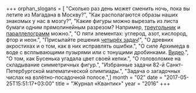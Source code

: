 +++
orphan_slogans = [ "Сколько раз день может сменить ночь, пока вы летите из Магадана в Москву?", "Как располагаются образы наших знакомых у нас в мозгу?", "Какие фигуры можно вырезать из листа бумаги одним прямолинейным разрезом? Например, [треугольник](/issue/extras/треугольник.gif) и [параллелограмм](/issue/extras/параллелограмм.gif) можно.", "О пяти элементах: углерод, азот, кислород, фтор и неон.", "Присылайте решения [четырёх задач](/konkurs/4problems)!", "О древних акростихах и о том, как в них исправлять ошибки.", "О силе Архимеда в воде с всплывающими пузырями или с тонущими дробинками. [Видео](http://www.youtube.com/watch?v=vtK04CsGHhc).", "О том, как Бусенька угадала цвет своей кепки.", "О головоломке на складывание симметричных фигур.", "Избранные задачи 82-й Санкт-Петербургской математической олимпиады.", "Задача о загадочных числах на взлётно-посадочной полосе.",]
month = "02"
date = "2017-05-25T15:51:17+03:00"
title = "Журнал «Квантик»"
year = "2016"
+++
